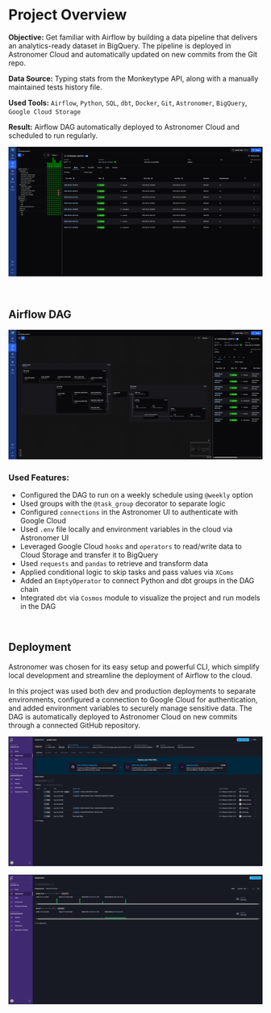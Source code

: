 # Project Overview

**Objective:** Get familiar with Airflow by building a data pipeline that delivers an analytics-ready dataset in BigQuery. The pipeline is deployed in Astronomer Cloud and automatically updated on new commits from the Git repo.

**Data Source:** Typing stats from the Monkeytype API, along with a manually maintained tests history file.

**Used Tools:** `Airflow`, `Python`, `SQL`, `dbt`, `Docker`, `Git`, `Astronomer`, `BigQuery`, `Google Cloud Storage`

**Result:** Airflow DAG automatically deployed to Astronomer Cloud and scheduled to run regularly.

![Airflow Pipeline](images/airflow.jpg)


<br>


## Airflow DAG

![DAG Structure](images/dag.jpg)

### Used Features:

- Configured the DAG to run on a weekly schedule using `@weekly` option
- Used groups with the `@task_group` decorator to separate logic  
- Configured `connections` in the Astronomer UI to authenticate with Google Cloud  
- Used `.env` file locally and environment variables in the cloud via Astronomer UI  
- Leveraged Google Cloud `hooks` and `operators` to read/write data to Cloud Storage and transfer it to BigQuery 
- Used `requests` and `pandas` to retrieve and transform data  
- Applied conditional logic to skip tasks and pass values via `XComs`
- Added an `EmptyOperator` to connect Python and dbt groups in the DAG chain  
- Integrated `dbt` via `Cosmos` module to visualize the project and run models in the DAG


<br>


## Deployment

Astronomer was chosen for its easy setup and powerful CLI, which simplify local development and streamline the deployment of Airflow to the cloud.

In this project was used both dev and production deployments to separate environments, configured a connection to Google Cloud for authentication, and added environment variables to securely manage sensitive data. The DAG is automatically deployed to Astronomer Cloud on new commits through a connected GitHub repository.

![Astro UI](images/astro_1.jpg)

![Astro Deployments](images/astro_2.jpg)